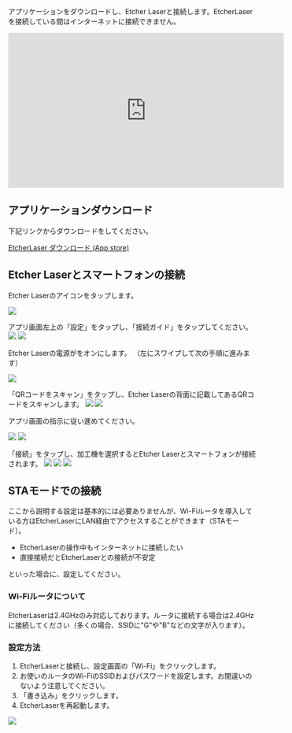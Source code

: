 アプリケーションをダウンロードし、Etcher Laserと接続します。EtcherLaserを接続している間はインターネットに接続できません。

<div class="iframe-content">
<iframe width="560" height="315" src="https://www.youtube.com/embed/jC2mrObYGyA" frameborder="0" allow="accelerometer; autoplay; encrypted-media; gyroscope; picture-in-picture" allowfullscreen></iframe>
</div>

## アプリケーションダウンロード
下記リンクからダウンロードをしてください。

[EtcherLaser ダウンロード (App store)](https://apps.apple.com/jp/app/etcherlaser/id1465876344?utm_source=feedburner&utm_medium=feed&utm_campaign=Feed%3A%20apple%2FEeAl%20%28iTunes%20Store%3A%20All%20New%20Applications%29&ign-mpt=uo%3D2)

## Etcher Laserとスマートフォンの接続
Etcher Laserのアイコンをタップします。

<img src="./images/software_setup_mobile_1.png">


アプリ画面左上の「設定」をタップし、「接続ガイド」をタップしてください。
<img src="./images/software_setup_mobile_2.jpg">
<img src="./images/software_setup_mobile_3.jpg">


Etcher Laserの電源がをオンにします。
（左にスワイプして次の手順に進みます）

<img src="./images/software_setup_mobile_4.jpg">


「QRコードをスキャン」をタップし、Etcher Laserの背面に記載してあるQRコードをスキャンします。
<img src="./images/software_setup_mobile_5.jpg">
<img src="./images/software_setup_mobile_6.jpg">

アプリ画面の指示に従い進めてください。

<img src="./images/software_setup_mobile_7.jpg">
<img src="./images/software_setup_mobile_8.jpg">

「接続」をタップし、加工機を選択するとEtcher Laserとスマートフォンが接続されます。
<img src="./images/software_setup_mobile_9.jpg">
<img src="./images/software_setup_mobile_10.jpg">
<img src="./images/software_setup_mobile_11.jpg">


## STAモードでの接続
ここから説明する設定は基本的には必要ありませんが、Wi-Fiルータを導入している方はEtcherLaserにLAN経由でアクセスすることができます（STAモード）。

- EtcherLaserの操作中もインターネットに接続したい
- 直接接続だとEtcherLaserとの接続が不安定

といった場合に、設定してください。

### Wi-Fiルータについて
EtcherLaserは2.4GHzのみ対応しております。ルータに接続する場合は2.4GHzに接続してください（多くの場合、SSIDに"G"や"B"などの文字が入ります）。

### 設定方法

1. EtcherLaserと接続し、設定画面の「Wi-Fi」をクリックします。
2. お使いのルータのWi-FiのSSIDおよびパスワードを設定します。お間違いのないよう注意してください。
3. 「書き込み」をクリックします。
4. EtcherLaserを再起動します。
<img src="./images/software_setup_mobile_12.jpg">
